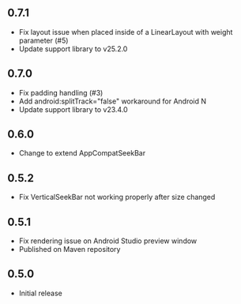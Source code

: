 ## 0.7.1
- Fix layout issue when placed inside of a LinearLayout with weight parameter (#5)
- Update support library to v25.2.0

## 0.7.0
- Fix padding handling (#3)
- Add android:splitTrack="false" workaround for Android N
- Update support library to v23.4.0

## 0.6.0
- Change to extend AppCompatSeekBar

## 0.5.2
- Fix VerticalSeekBar not working properly after size changed

## 0.5.1
- Fix rendering issue on Android Studio preview window
- Published on Maven repository

## 0.5.0

- Initial release
